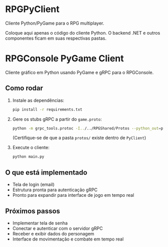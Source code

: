 # RPGPyClient

Cliente Python/PyGame para o RPG multiplayer.

Coloque aqui apenas o código do cliente Python. O backend .NET e outros componentes ficam em suas respectivas pastas.
# RPGConsole PyGame Client

Cliente gráfico em Python usando PyGame e gRPC para o RPGConsole.

## Como rodar

1. Instale as dependências:
   ```bash
   pip install -r requirements.txt
   ```

2. Gere os stubs gRPC a partir do `game.proto`:
   ```bash
   python -m grpc_tools.protoc -I../../RPGShared/Protos --python_out=protos --grpc_python_out=protos ../../RPGShared/Protos/game.proto
   ```
   (Certifique-se de que a pasta `protos/` existe dentro de `PyClient`)

3. Execute o cliente:
   ```bash
   python main.py
   ```

## O que está implementado
- Tela de login (email)
- Estrutura pronta para autenticação gRPC
- Pronto para expandir para interface de jogo em tempo real

## Próximos passos
- Implementar tela de senha
- Conectar e autenticar com o servidor gRPC
- Receber e exibir dados do personagem
- Interface de movimentação e combate em tempo real
